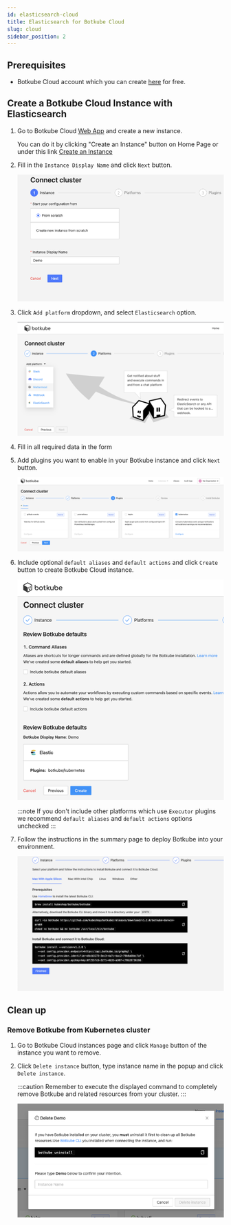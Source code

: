 ```yaml
---
id: elasticsearch-cloud
title: Elasticsearch for Botkube Cloud
slug: cloud
sidebar_position: 2
---
```


## Prerequisites

- Botkube Cloud account which you can create [here](https://app.botkube.io) for free.

## Create a Botkube Cloud Instance with Elasticsearch

1. Go to Botkube Cloud [Web App](https://app.botkube.io/) and create a new instance.

   You can do it by clicking "Create an Instance" button on Home Page or under this link [Create an Instance](https://app.botkube.io/instances/add)

2. Fill in the `Instance Display Name` and click `Next` button.

   ![Instance Display Name](assets/els_instance_display_name.png "Instance display name")

3. Click `Add platform` dropdown, and select `Elasticsearch` option.

   ![Select Platform](assets/els_platform_select.png "Select platform")

4. Fill in all required data in the form

5. Add plugins you want to enable in your Botkube instance and click `Next` button.

   ![Plugins](assets/els_add_plugins.png "Plugins")

6. Include optional `default aliases` and `default actions` and click `Create` button to create Botkube Cloud instance.

   ![Create](assets/els_create.png "Create")

   :::note
   If you don't include other platforms which use `Executor` plugins we recommend `default aliases` and `default actions` options unchecked
   :::

7. Follow the instructions in the summary page to deploy Botkube into your environment.

   ![Summary](assets/els_summary.png "Summary")

## Clean up

### Remove Botkube from Kubernetes cluster

1. Go to Botkube Cloud instances page and click `Manage` button of the instance you want to remove.

2. Click `Delete instance` button, type instance name in the popup and click `Delete instance`.

   :::caution
   Remember to execute the displayed command to completely remove Botkube and related resources from your cluster.
   :::

   ![Delete](assets/els_instance_delete.png "Delete")
